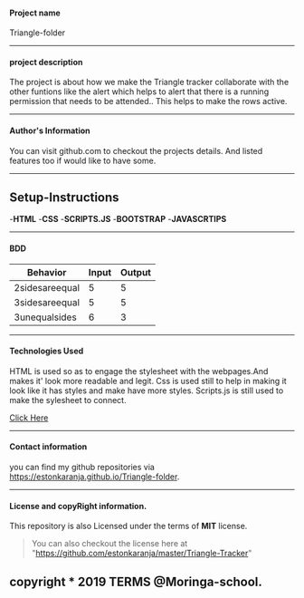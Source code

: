 
#### Project name

Triangle-folder

---

#### project description

The project is about how we make the Triangle tracker collaborate with the other funtions
like the alert which helps to alert that there is a running permission that needs to be attended..
This helps to make the rows active.

---

#### Author's Information

You can visit github.com to checkout the projects details.
And listed features too if would like to have some.

---

## Setup-Instructions
-**HTML**
-**CSS**
-**SCRIPTS.JS**
-**BOOTSTRAP**
-**JAVASCRTIPS**

---


#### BDD

Behavior|Input|Output 
--------|-----|------
2sidesareequal|5|5|0|Isosceles
3sidesareequal|5|5|5|Equilateral
3unequalsides|6|3|6|scalene

---


#### Technologies Used

HTML is used so as to engage the stylesheet with the webpages.And makes it' look more readable and legit.
Css is used still to help in making it look like it has styles and make have more styles.
Scripts.js is still used to make the sylesheet to connect.

<a href="https://estonkaranja.github.io/Triangle-folder/">Click Here</a>

---

#### Contact information

you can find my github repositories via https://estonkaranja.github.io/Triangle-folder.


---

#### License and copyRight information.

This repository is also Licensed under the terms of  **MIT** license.
>You can also checkout the license here at "https://github.com/estonkaranja/master/Triangle-Tracker"

copyright * 2019 TERMS @Moringa-school.
---
